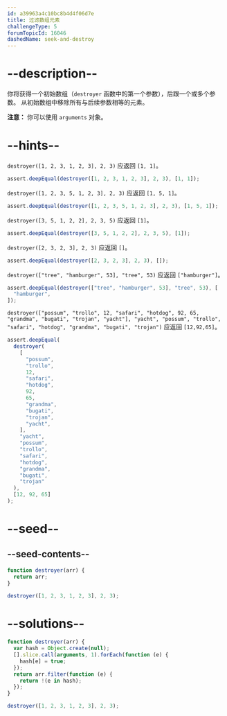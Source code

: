 ```yaml
---
id: a39963a4c10bc8b4d4f06d7e
title: 过滤数组元素
challengeType: 5
forumTopicId: 16046
dashedName: seek-and-destroy
---
```


# --description--

你将获得一个初始数组（`destroyer` 函数中的第一个参数），后跟一个或多个参数。 从初始数组中移除所有与后续参数相等的元素。

**注意：** 你可以使用 `arguments` 对象。

# --hints--

`destroyer([1, 2, 3, 1, 2, 3], 2, 3)` 应返回 `[1, 1]`。

```js
assert.deepEqual(destroyer([1, 2, 3, 1, 2, 3], 2, 3), [1, 1]);
```

`destroyer([1, 2, 3, 5, 1, 2, 3], 2, 3)` 应返回 `[1, 5, 1]`。

```js
assert.deepEqual(destroyer([1, 2, 3, 5, 1, 2, 3], 2, 3), [1, 5, 1]);
```

`destroyer([3, 5, 1, 2, 2], 2, 3, 5)` 应返回 `[1]`。

```js
assert.deepEqual(destroyer([3, 5, 1, 2, 2], 2, 3, 5), [1]);
```

`destroyer([2, 3, 2, 3], 2, 3)` 应返回 `[]`。

```js
assert.deepEqual(destroyer([2, 3, 2, 3], 2, 3), []);
```

`destroyer(["tree", "hamburger", 53], "tree", 53)` 应返回 `["hamburger"]`。

```js
assert.deepEqual(destroyer(["tree", "hamburger", 53], "tree", 53), [
  "hamburger",
]);
```

`destroyer(["possum", "trollo", 12, "safari", "hotdog", 92, 65, "grandma", "bugati", "trojan", "yacht"], "yacht", "possum", "trollo", "safari", "hotdog", "grandma", "bugati", "trojan")` 应返回 `[12,92,65]`。

```js
assert.deepEqual(
  destroyer(
    [
      "possum",
      "trollo",
      12,
      "safari",
      "hotdog",
      92,
      65,
      "grandma",
      "bugati",
      "trojan",
      "yacht",
    ],
    "yacht",
    "possum",
    "trollo",
    "safari",
    "hotdog",
    "grandma",
    "bugati",
    "trojan"
  ),
  [12, 92, 65]
);
```

# --seed--

## --seed-contents--

```js
function destroyer(arr) {
  return arr;
}

destroyer([1, 2, 3, 1, 2, 3], 2, 3);
```

# --solutions--

```js
function destroyer(arr) {
  var hash = Object.create(null);
  [].slice.call(arguments, 1).forEach(function (e) {
    hash[e] = true;
  });
  return arr.filter(function (e) {
    return !(e in hash);
  });
}

destroyer([1, 2, 3, 1, 2, 3], 2, 3);
```
